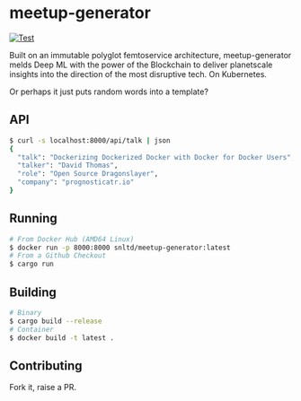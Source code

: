 # meetup-generator

[![Test](https://github.com/snltd/meetup-generator-rs/actions/workflows/test.yml/badge.svg)](https://github.com/snltd/meetup-generator-rs/actions/workflows/test.yml)

Built on an immutable polyglot femtoservice architecture, meetup-generator melds
Deep ML with the power of the Blockchain to deliver planetscale insights into
the direction of the most disruptive tech. On Kubernetes.

Or perhaps it just puts random words into a template?

## API

```sh
$ curl -s localhost:8000/api/talk | json
{
  "talk": "Dockerizing Dockerized Docker with Docker for Docker Users",
  "talker": "David Thomas",
  "role": "Open Source Dragonslayer",
  "company": "prognosticatr.io"
}
```

## Running

```sh
# From Docker Hub (AMD64 Linux)
$ docker run -p 8000:8000 snltd/meetup-generator:latest
# From a Github Checkout
$ cargo run
```

## Building

```sh
# Binary
$ cargo build --release
# Container
$ docker build -t latest .
```

## Contributing

Fork it, raise a PR.
